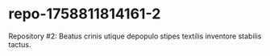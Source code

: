 # repo-1758811814161-2
Repository #2: Beatus crinis utique depopulo stipes textilis inventore stabilis tactus.
